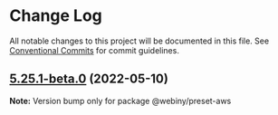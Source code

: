 # Change Log

All notable changes to this project will be documented in this file.
See [Conventional Commits](https://conventionalcommits.org) for commit guidelines.

## [5.25.1-beta.0](https://github.com/webiny/webiny-js/compare/v5.25.0...v5.25.1-beta.0) (2022-05-10)

**Note:** Version bump only for package @webiny/preset-aws
